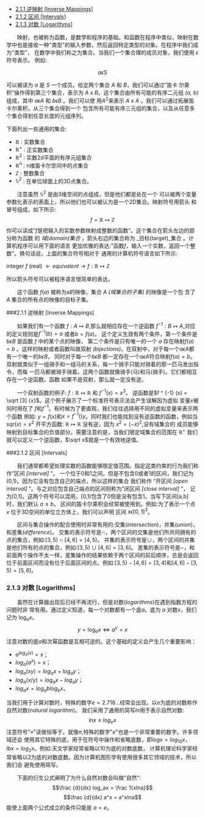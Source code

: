 <!-- TOC -->

- [2.1.1 逆映射 [Inverse Mappings]](#211-%E9%80%86%E6%98%A0%E5%B0%84-inverse-mappings)
- [2.1.2 区间 [Intervals]](#212-%E5%8C%BA%E9%97%B4-intervals)
- [2.1.3 对数 [Logarithms]](#213-%E5%AF%B9%E6%95%B0-logarithms)

<!-- /TOC -->

&emsp;&emsp;映射，也被称为函数，是数学和程序的基础。和函数在程序中类似，映射在数
学中也是接收一种"类型"的输入参数，然后返回特定类型的对象。在程序中我们成为"类型"，
在数学中我们称之为集合。当我们一个集合理的成员对象，我们使用 $\epsilon$ 符号表示。
例如:
 
$$ a \epsilon S $$
 
可以被读为 $a$ 是 $S$ 一个成员。给定两个集合 $A$ 和 $B$，我们可以通过”笛卡
尔乘积“操作得到第三个集合，表示为 $A$ x $B$。这个集合由所有可能的有序二元组
_(a, b)_ 组成，其中 $a \epsilon A$ 和 $b \epsilon B$ 。我们可以使
用$A^2$来表示 $A$ x $A$ 。我们可以通过拓展笛卡尔乘积，从三个集合得到一个
包含所有可能有序三元组的集合，以及从任意多个集合得到任意长度的元组序列。
 
下面列出一些通用的集合:
- $\mathbb{R}$ : 实数集合
- $\mathbb{R}^+$ : 正实数集合
- $\mathbb{R}^2$ : 实数2d平面的有序元组集合
- $\mathbb{R}^n$ : n维笛卡尔空间中的点集合
- $\mathbb{Z}$ : 整数集合
- $\mathbb{S}^2$ : 在单位球面上的3D点集合。

&emsp;&emsp;注意虽然 $\mathbb{S}^2$ 是由3维空间的点组成，但是他们都是处在一个
可以被两个变量参数化表示的表面上，所以他们也可以被认为是一个2D集合。映射符号用箭头
和冒号组成，如下所示:
 $$f = \mathbb{R}\mapsto\mathbb{Z}$$
你可以读成”$f$是把输入的实数参数映射成整数的函数“。这个集合在箭头左边的部分称为函数
的 _域(domain)集合_ ，箭头右边的集合称为 _目标(target)_集合 。计算机程序可以用下面的语言
更加优雅的表达:"函数$f$，输入一个实数，返回一个整数"。换句话说，上面的集合符号相对于
通用的计算机符号语言如下所示:

 integer $f$ (real) $\leftarrow equivalent \rightarrow f : \mathbb{R} \mapsto \mathbb{Z}$

 所以箭头符号可以被程序语言很简单的表达。

 &emsp;&emsp;这个函数 $f(a)$ 被称为a的映像，集合 $A$ _(域集合的子集)_ 的映像是一个包
 含了 $A$ 集合的所有点的映像的目标子集。

###2.1.1 逆映射 [Inverse Mappings]

&emsp;&emsp;如果我们有一个函数 $f : A\mapsto B$,那么就相应存在一个逆函数
$f ^ {-1} : B \mapsto A$,对应的定义规则是$f^{-1}(b) = a$ 或者$b = f(a)$。
这个定义生效有两个条件，第一个条件是$b \epsilon B$ 是函数 $f$ 中的某个点的映像，
第二个条件是只有唯一的一个 $a$ 存在映射$f(a) = b$ 。这样的映射或者函数叫做双射
_(bijections)_。在双射中，对于每一个$a \epsilon A$都有一个唯一的$b \epsilon B$，
同时对于每一个$b \epsilon B$ 都一定存在一个$a \epsilon A$符合映射$f(a) = b$。
双射就类似于一组骑手和一组马的关系，每一个骑手只能对骑着的那一匹马发出指令，而每
一匹马都被骑手骑着。这两个函数就像骑手(马)和马(骑手)。它们都相互存在一个逆函数。函数
如果不是双射，那么就一定没有逆。

&emsp;&emsp;一个双射函数的例子: $f : \mathbb{R} \mapsto \mathbb{R}$ 和 $f ^ {-1}(x) = x ^ 3$。
逆函数是$f ^ {-1} (x) = \sqrt [3] {x}$。这个例子展示了一个标准符号表示法会产生误解因为虚拟
变量$x$被同时用在了 $f$和$f ^ {-1}$。有时候为了更直观，我们往往选择用不同的虚拟变量来表示两个函数
例如: $y = f(x)$和$x = f ^ {-1}()y$。同时我们也能找到没有逆函数的函数，例如当 $sqr(x) = x ^ 2$
开平方函数: $\mathbb{R} \mapsto \mathbb{R}$ 没有逆，因为 $x^2 = (-x)^2$,没有域集合的
成员能够映射到目标集合的负值部分。需要注意的是，当我们限定域集合的范围在 $\mathbb{R}^+$ 我们
就可以定义一个逆函数，$\sqrt x$就是一个有效地逆值。

###2.1.2 区间 [Intervals]

&emsp;&emsp;我们通常都希望处理实数的函数能够限定值范围。指定这类约束的行为我们称作”区间 _[interval]_ “。
一个位于0和1之间，但是不包含0或者1的区间，我们记为(0,1)。因为它没有包含自己的端点，所以这样的集合
我们称作 “开区间 _[open interval]_ “。与之对应包含自己端点的区间则称为”闭区间 _[close interval]_ “，
记为[0,1]。这两个符号可以混用，[0,1)包含了0但是没有包含1。当写下区间[a,b]时，我们默认 $a \le b$。
区间的笛卡尔乘积会经常被使用到。例如:为了表示一个点 $x$ 位于3D空间的单位立方体上，我们可以声明
区间 $x \epsilon [0,1] ^ 3$。

&emsp;&emsp;区间与集合操作的配合使用时非常有用的:交集(_intersection_)，并集(_union_)，和差集(_difference_)。
交集的表示符号是$\cap$，两个区间的交集是他们所共同拥有的点的集合，例如:$[3,5) \cap [4,6] = [4,5)$。
并集的表示符号是$\cup$，两个区间的并集是他们所有的点的集合，例如:$[3,5) \cup [4,6] = [3,6]$。
差集的表示符号是$-$，和前面两个操作不太一样，差集操作的结果依赖于两个区间的前后顺序，总是会返回
位于前面区间而没有位于后面区间的点。例如:$[3,5) - [4,6] = [3,4)$和$[4,6] - [3,5)= [5,6]$。

### 2.1.3 对数 [Logarithms]

&emsp;&emsp;虽然在计算器出现后已经不再流行，但是对数(_logarithms_)在遇到指数方程的问题时非
常有用。通过定义知道，每一个对数都有一个底$a$。底为 $a$ 对数$x$，我们记为 $\log_ax$。
$$y = \log_ax \Longleftrightarrow a^y = x$$
注意对数的底$a$和次幂函数是互相可逆的。这个基础的定义会产生几个重要影响：
- $a^{log_a(x)} = x$；
- $log_a(a^x) = x$；
- $log_a(xy) = log_ax + log_ay$；
- $log_a(x/y) = log_ax - log_ay$；
- $log_ax = log_ab log_bx$。

当我们用于计算对数时，特殊的数字$e = 2.718...$经常会出现。以$e$为底的对数称作自然对数(_natural logarithm_)。
我们采用了通用的简写$ln$用于表示自然对数:
$$lnx \equiv log_ex$$
注意符号"$\equiv$"读做恒等于。就像$\pi$,特殊的数字"$e$"也是一个非常重要的数字。许多领域还会
使用其它特殊的底，用于在符号中操作和省略底数，即$logx = log_10x$，$lbx = log_2x$。例如:天文学家经常省略以10为底的对数底数，
计算机理论科学家经常省略以2为底的对数底数。因为计算机图形学有使用很多其它领域的技术，所以我们会
避免使用简写。

&emsp;&emsp;下面的衍生公式阐明了为什么自然对数会叫做”自然“:
$$\frac {d}{dx} log_ax = \frac 1{xlna}$$
$$\frac {d}{dx} a^x = a^xlna$$ 
能使上面两个公式成立的条件只能是 $a = e$。

